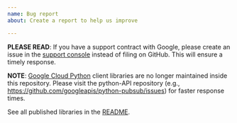 ```yaml
---
name: Bug report
about: Create a report to help us improve

---
```


**PLEASE READ**: If you have a support contract with Google, please create an issue in the [support console](https://cloud.google.com/support/) instead of filing on GitHub. This will ensure a timely response.

**NOTE**: [Google Cloud Python](https://cloud.google.com/python/docs/reference) client libraries are no longer maintained inside this repository. Please visit the python-API repository (e.g., https://github.com/googleapis/python-pubsub/issues) for faster response times.

See all published libraries in the [README](https://github.com/googleapis/google-cloud-python/blob/main/README.rst).
